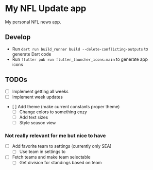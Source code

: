 # My NFL Update app

My personal NFL news app.

## Develop

* Run `dart run build_runner build --delete-conflicting-outputs` to generate
  Dart code
* Run `flutter pub run flutter_launcher_icons:main` to generate app icons

## TODOs

* [ ] Implement getting all weeks
* [ ] Implement week updates
* [ ] Add theme (make current constants proper theme)
  * [ ] Change colors to something cozy
  * [ ] Add text sizes
  * [ ] Style season view

### Not really relevant for me but nice to have

* [ ] Add favorite team to settings (currently only SEA)
  * [ ] Use team in settings to
* [ ] Fetch teams and make team selectable
  * [ ] Get division for standings based on team
